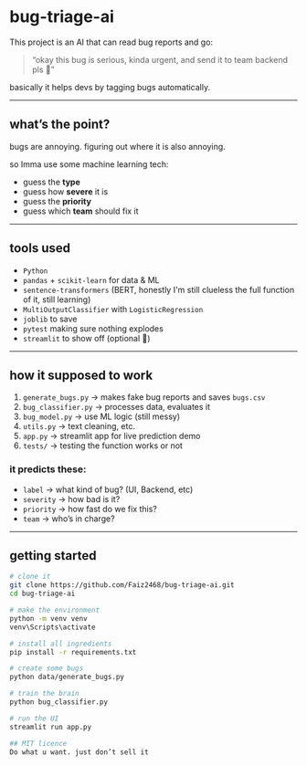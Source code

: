 # bug-triage-ai

This project is an AI that can read bug reports and go:
> “okay this bug is serious, kinda urgent, and send it to team backend pls 😤”

basically it helps devs by tagging bugs automatically.

---

## what’s the point?

bugs are annoying. figuring out where it is also annoying.

so Imma use some machine learning tech:
- guess the **type**
- guess how **severe** it is
- guess the **priority**
- guess which **team** should fix it


---

## tools used

- `Python`
- `pandas` + `scikit-learn` for data & ML
- `sentence-transformers` (BERT, honestly I'm still clueless the full function of it, still learning)
- `MultiOutputClassifier` with `LogisticRegression`
- `joblib` to save
- `pytest` making sure nothing explodes
- `streamlit` to show off (optional 👀)

---

## how it supposed to work

1. `generate_bugs.py` → makes fake bug reports and saves `bugs.csv`
2. `bug_classifier.py` → processes data, evaluates it
3. `bug_model.py` → use ML logic (still messy)
4. `utils.py` → text cleaning, etc.
5. `app.py` → streamlit app for live prediction demo
6. `tests/` → testing the function works or not

### it predicts these:
- `label` → what kind of bug? (UI, Backend, etc)
- `severity` → how bad is it?
- `priority` → how fast do we fix this?
- `team` → who’s in charge?

---

## getting started

```bash
# clone it
git clone https://github.com/Faiz2468/bug-triage-ai.git
cd bug-triage-ai

# make the environment
python -m venv venv
venv\Scripts\activate   

# install all ingredients
pip install -r requirements.txt

# create some bugs
python data/generate_bugs.py

# train the brain
python bug_classifier.py

# run the UI
streamlit run app.py

## MIT licence
Do what u want. just don’t sell it
